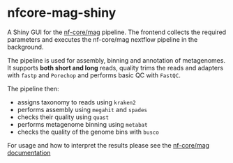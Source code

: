 # nfcore-mag-shiny
A Shiny GUI for the [nf-core/mag](https://nf-co.re/mag) pipeline. The frontend collects the required parameters and
executes the nf-core/mag nextflow pipeline in the background.

The pipeline is used for assembly, binning and annotation of metagenomes. It supports **both short and long** reads, quality trims the reads and adapters with `fastp` and `Porechop` and performs basic QC with `FastQC`.

The pipeline then:

- assigns taxonomy to reads using `kraken2`
- performs assembly using `megahit` and `spades`
- checks their quality using `quast`
- performs metagenome binning using `metabat`
- checks the quality of the genome bins with `busco`

For usage and how to interpret the results
please see the [nf-core/mag documentation](https://nf-co.re/mag/docs/output)
